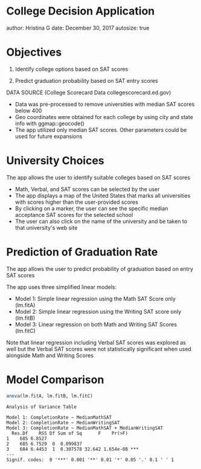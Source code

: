 College Decision Application
========================================================
author: Hristina G
date: December 30, 2017
autosize: true


Objectives
========================================================

1. Identify college options based on SAT scores

2. Predict graduation probability based on SAT entry scores

DATA SOURCE (College Scorecard Data collegescorecard.ed.gov)

- Data was pre-processed to remove universities with median SAT scores below 400
- Geo coordinates were obtained for each college by using city and state info with ggmap::geocode()
- The app utilized only median SAT scores. Other parameters could be used for future expansions 


University Choices 
========================================================
The app allows the user to identify suitable colleges based on SAT scores

- Math, Verbal, and SAT scores can be selected by the user
- The app displays a map of the United States that marks all universities with scores higher than the user-provided scores
- By clicking on a marker, the user can see the specific median acceptance SAT scores for the selected school
- The user can also click on the name of the university and be taken to that university's web site

Prediction of Graduation Rate
========================================================
The app allows the user to predict probability of graduation based on entry SAT scores

The app uses three simplified linear models:

- Model 1: Simple linear regression using the Math SAT Score only (lm.fitA)
- Model 2: Simple linear regression using the Writing SAT score only (lm.fitB)
- Model 3: Linear regression on both Math and Writing SAT Scores (lm.fitC)

Note that linear regression including Verbal SAT scores was explored as well but the Verbal SAT scores were not statistically significant when used alongside Math and Writing Scores


Model Comparison
========================================================




```r
anova(lm.fitA, lm.fitB, lm.fitC)
```

```
Analysis of Variance Table

Model 1: CompletionRate ~ MedianMathSAT
Model 2: CompletionRate ~ MedianWritingSAT
Model 3: CompletionRate ~ MedianMathSAT + MedianWritingSAT
  Res.Df    RSS Df Sum of Sq      F    Pr(>F)    
1    685 6.8527                                  
2    685 6.7529  0  0.099837                     
3    684 6.4453  1  0.307578 32.642 1.654e-08 ***
---
Signif. codes:  0 '***' 0.001 '**' 0.01 '*' 0.05 '.' 0.1 ' ' 1
```
